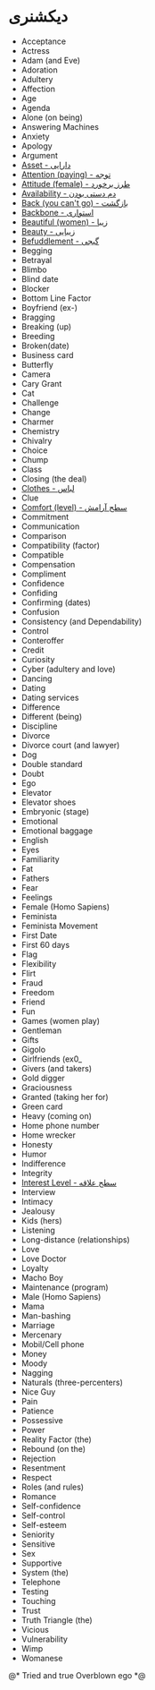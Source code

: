 ﻿<h1>دیکشنری</h1>

<ul style="direction: ltr;">
    <li>Acceptance</li>
    <li>Actress</li>
    <li>Adam (and Eve)</li>
    <li>Adoration</li>
    <li>Adultery</li>
    <li>Affection</li>
    <li>Age</li>
    <li>Agenda</li>
    <li>Alone (on being)</li>
    <li>Answering Machines</li>
    <li>Anxiety</li>
    <li>Apology</li>
    <li>Argument</li>
    <li>
        <a href="/social-sciences/relationship/dictionary/asset">Asset - دارایی</a>
    </li>
    <li>
        <a href="/social-sciences/relationship/dictionary/attention">Attention (paying) - توجه</a>
    </li>
    <li>
        <a href="/social-sciences/relationship/dictionary/attitude">Attitude (female) - طرز برخورد</a>
    </li>
    <li>
        <a href="/social-sciences/relationship/dictionary/availability">Availability - دم دستی بودن</a>
    </li>
    <li>
        <a href="/social-sciences/relationship/dictionary/back">Back (you can't go) - بازگشت</a>
    </li>
    <li>
        <a href="/social-sciences/relationship/dictionary/backbone">Backbone - استواری</a>
    </li>
    <li>
        <a href="/social-sciences/relationship/dictionary/beautiful">Beautiful (women) - زیبا</a>
    </li>
    <li>
        <a href="/social-sciences/relationship/dictionary/beauty">Beauty - زیبایی</a>
    </li>
    <li>
        <a href="/social-sciences/relationship/dictionary/befuddlement">Befuddlement - گیجی</a>
    </li>
    <li>Begging</li>
    <li>Betrayal</li>
    <li>Blimbo</li>
    <li>Blind date</li>
    <li>Blocker</li>
    <li>Bottom Line Factor</li>
    <li>Boyfriend (ex-)</li>
    <li>Bragging</li>
    <li>Breaking (up)</li>
    <li>Breeding</li>
    <li>Broken(date)</li>
    <li>Business card</li>
    <li>Butterfly</li>
    <li>Camera</li>
    <li>Cary Grant</li>
    <li>Cat</li>
    <li>Challenge</li>
    <li>Change</li>
    <li>Charmer</li>
    <li>Chemistry</li>
    <li>Chivalry</li>
    <li>Choice</li>
    <li>Chump</li>
    <li>Class</li>
    <li>Closing (the deal)</li>
    <li>
        <a href="/social-sciences/relationship/dictionary/clothes">Clothes - لباس</a>
    </li>
    <li>Clue</li>
    <li>
        <a href="/social-sciences/relationship/dictionary/comfort-level">Comfort (level) - سطح آرامش</a>
    </li>
    <li>Commitment</li>
    <li>Communication</li>
    <li>Comparison</li>
    <li>Compatibility (factor)</li>
    <li>Compatible</li>
    <li>Compensation</li>
    <li>Compliment</li>
    <li>Confidence</li>
    <li>Confiding</li>
    <li>Confirming (dates)</li>
    <li>Confusion</li>
    <li>Consistency (and Dependability)</li>
    <li>Control</li>
    <li>Conteroffer</li>
    <li>Credit</li>
    <li>Curiosity</li>
    <li>Cyber (adultery and love)</li>
    <li>Dancing</li>
    <li>Dating</li>
    <li>Dating services</li>
    <li>Difference</li>
    <li>Different (being)</li>
    <li>Discipline</li>
    <li>Divorce</li>
    <li>Divorce court (and lawyer)</li>
    <li>Dog</li>
    <li>Double standard</li>
    <li>Doubt</li>
    <li>Ego</li>
    <li>Elevator</li>
    <li>Elevator shoes</li>
    <li>Embryonic (stage)</li>
    <li>Emotional</li>
    <li>Emotional baggage</li>
    <li>English</li>
    <li>Eyes</li>
    <li>Familiarity</li>
    <li>Fat</li>
    <li>Fathers</li>
    <li>Fear</li>
    <li>Feelings</li>
    <li>Female (Homo Sapiens)</li>
    <li>Feminista</li>
    <li>Feminista Movement</li>
    <li>First Date</li>
    <li>First 60 days</li>
    <li>Flag</li>
    <li>Flexibility</li>
    <li>Flirt</li>
    <li>Fraud</li>
    <li>Freedom</li>
    <li>Friend</li>
    <li>Fun</li>
    <li>Games (women play)</li>
    <li>Gentleman</li>
    <li>Gifts</li>
    <li>Gigolo</li>
    <li>Girlfriends (ex0_</li>
    <li>Givers (and takers)</li>
    <li>Gold digger</li>
    <li>Graciousness</li>
    <li>Granted (taking her for)</li>
    <li>Green card</li>
    <li>Heavy (coming on)</li>
    <li>Home phone number</li>
    <li>Home wrecker</li>
    <li>Honesty</li>
    <li>Humor</li>
    <li>Indifference</li>
    <li>Integrity</li>
    <li>
        <a href="/social-sciences/relationship/dictionary/interest-level">Interest Level - سطح علاقه</a>
    </li>
    <li>Interview</li>
    <li>Intimacy</li>
    <li>Jealousy</li>
    <li>Kids (hers)</li>
    <li>Listening</li>
    <li>Long-distance (relationships)</li>
    <li>Love</li>
    <li>Love Doctor</li>
    <li>Loyalty</li>
    <li>Macho Boy</li>
    <li>Maintenance (program)</li>
    <li>Male (Homo Sapiens)</li>
    <li>Mama</li>
    <li>Man-bashing</li>
    <li>Marriage</li>
    <li>Mercenary</li>
    <li>Mobil/Cell phone</li>
    <li>Money</li>
    <li>Moody</li>
    <li>Nagging</li>
    <li>Naturals (three-percenters)</li>
    <li>Nice Guy</li>
    <li>Pain</li>
    <li>Patience</li>
    <li>Possessive</li>
    <li>Power</li>
    <li>Reality Factor (the)</li>
    <li>Rebound (on the)</li>
    <li>Rejection</li>
    <li>Resentment</li>
    <li>Respect</li>
    <li>Roles (and rules)</li>
    <li>Romance</li>
    <li>Self-confidence</li>
    <li>Self-control</li>
    <li>Self-esteem</li>
    <li>Seniority</li>
    <li>Sensitive</li>
    <li>Sex</li>
    <li>Supportive</li>
    <li>System (the)</li>
    <li>Telephone</li>
    <li>Testing</li>
    <li>Touching</li>
    <li>Trust</li>
    <li>Truth Triangle (the)</li>
    <li>Vicious</li>
    <li>Vulnerability</li>
    <li>Wimp</li>
    <li>Womanese</li>
</ul>

@*
    Tried and true
    Overblown ego
*@